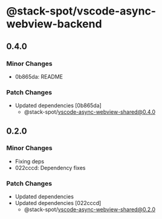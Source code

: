 # @stack-spot/vscode-async-webview-backend

## 0.4.0

### Minor Changes

- 0b865da: README

### Patch Changes

- Updated dependencies [0b865da]
  - @stack-spot/vscode-async-webview-shared@0.4.0

## 0.2.0

### Minor Changes

- Fixing deps
- 022cccd: Dependency fixes

### Patch Changes

- Updated dependencies
- Updated dependencies [022cccd]
  - @stack-spot/vscode-async-webview-shared@0.2.0
